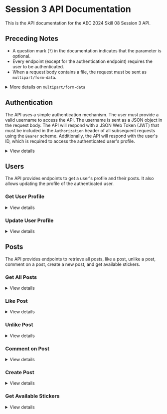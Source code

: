 # Session 3 API Documentation

This is the API documentation for the AEC 2024 Skill 08 Session 3 API.

## Preceding Notes

- A question mark (`?`) in the documentation indicates that the parameter is optional.
- Every endpoint (except for the authentication endpoint) requires the user to be authenticated.
- When a request body contains a file, the request must be sent as `multipart/form-data`.

<details>
  <summary>More details on <code>multipart/form-data</code></summary>

  <p>When sending a request with a file, the request must be sent as <code>multipart/form-data</code>. This format structures the request body as a series of key-value pairs, where the key represents the name of the field in the form, and the value is the data associated with that field.</p>

  <p>The key-value pairs require a specific format:</p>

  <ul>
    <li>Simple Key-Value Pairs: These are straightforward pairs like <code>caption: "My super cool post caption!"</code>.</li>
    <li>File Uploads: When uploading a file, specify the key and provide the file using its path, such as <code>image: "/path/to/file/image.jpg"</code>.</li>
    <li>Nested Keys: If you need to send nested data, you can use the following format: <code>foo[bar][baz]: "value"</code>.</li>
    <li>Arrays: When sending arrays, you additionally need to specify the index of the array element. For example, <code>arr[0][key]: "abc"</code>.</li>
  </ul>

  <p>Here is an example on how to structure a <code>multipart/form-data</code> request to create a new post using <code>cURL</code>:</p>

```bash
curl --location --request POST 'http://api-url/posts' \
--header 'Authorization: Bearer eyJhbGciOiJIUzI1NiIsInR5cCI6IkpXVCJ9.eyJzdWIiOjEsInVzZXJuYW1lIjoiYmVuamFtaW5fZnJvc3QiLCJpYXQiOjE3MTUwMjY5MjYsImV4cCI6MTcxNzYxODkyNn0.gAm5sI5V2gzIE49_RQAbgBW3zVINHCKd0xaRWT6bwKY' \
--form 'caption="My super cool post caption!"' \
--form 'image=@"/path/to/file/image.jpg"' \
--form 'location[latitude]="41.40338"' \
--form 'location[longitude]="2.17403"' \
--form 'stickers[0][name]="a"' \
--form 'stickers[0][x]="0.5"' \
--form 'stickers[0][y]="0.25"' \
--form 'stickers[0][rotation]="3.14"' \
--form 'stickers[1][name]="b"' \
--form 'stickers[1][x]="0.33"' \
--form 'stickers[1][y]="0.4"' \
--form 'stickers[1][rotation]="0"'
```

</details>

## Authentication

The API uses a simple authentication mechanism. The user must provide a valid username to access the API. The username is sent as a JSON object in the request body. The API will respond with a JSON Web Token (JWT) that must be included in the `Authorization` header of all subsequent requests using the `Bearer` scheme. Additionally, the API will respond with the user's ID, which is required to access the authenticated user's profile.

<details>
  <summary>View details</summary>

```
POST /auth/login
```

Request Body

```
{
  username: string
}
```

Example Response

```json
{
  "id": 2,
  "accessToken": "eyJhbGciOiJIUzI1NiIsInR5cCI6IkpXVCJ9.eyJzdWIiOjEsInVzZXJuYW1lIjoiYmVuamFtaW5fZnJvc3QiLCJpYXQiOjE3MTUwMjY5MjYsImV4cCI6MTcxNzYxODkyNn0.gAm5sI5V2gzIE49_RQAbgBW3zVINHCKd0xaRWT6bwKY"
}
```

</details>

## Users

The API provides endpoints to get a user's profile and their posts. It also allows updating the profile of the authenticated user.

### Get User Profile

<details>
  <summary>View details</summary>

```
GET /users/:id
```

Example Response

```json
{
  "id": 1,
  "createdAt": "2024-05-06T20:22:06.286Z",
  "updatedAt": "2024-05-06T20:22:06.286Z",
  "username": "benjamin_frost",
  "caption": null,
  "imageUrl": null,
  "posts": [
    {
      "id": 1,
      "createdAt": "2024-05-06T20:53:30.271Z",
      "updatedAt": "2024-05-06T20:53:30.272Z",
      "imageUrl": "/static/uploads/dd229dab-84b2-4000-879e-a38dbb1c8796.jpeg",
      "caption": "This is my first post!",
      "author": 1,
      "stickers": [
        {
          "name": "a",
          "x": "0.5",
          "y": "0.25",
          "rotation": "3.14"
        },
        {
          "name": "b",
          "x": "0.33",
          "y": "0.4",
          "rotation": "0"
        }
      ],
      "location": {
        "latitude": 41.40338,
        "longitude": 2.17403
      },
      "likedBy": [
        {
          "id": 1,
          "createdAt": "2024-05-06T20:22:06.286Z",
          "updatedAt": "2024-05-06T20:22:06.286Z",
          "username": "benjamin_frost",
          "caption": null,
          "imageUrl": null
        }
      ],
      "comments": [
        {
          "id": 1,
          "createdAt": "2024-05-06T21:25:22.152Z",
          "updatedAt": "2024-05-06T21:25:22.152Z",
          "text": "Some comment",
          "author": {
            "id": 1,
            "createdAt": "2024-05-06T20:22:06.286Z",
            "updatedAt": "2024-05-06T20:22:06.286Z",
            "username": "benjamin_frost",
            "caption": null,
            "imageUrl": null
          },
          "post": 1
        }
      ]
    }
  ]
}
```

</details>

### Update User Profile

<details>
  <summary>View details</summary>

```
PATCH /users/:id
```

Request Body

```
{
  caption?: string,
  image?: File
}
```

</details>

## Posts

The API provides endpoints to retrieve all posts, like a post, unlike a post, comment on a post, create a new post, and get available stickers.

### Get All Posts

<details>
  <summary>View details</summary>

```
GET /posts
```

Example Response

```json
[
  {
    "id": 1,
    "createdAt": "2024-05-06T20:53:30.271Z",
    "updatedAt": "2024-05-06T20:53:30.272Z",
    "imageUrl": "/static/uploads/dd229dab-84b2-4000-879e-a38dbb1c8796.jpeg",
    "caption": "This is my first post!",
    "author": {
      "id": 1,
      "createdAt": "2024-05-06T20:22:06.286Z",
      "updatedAt": "2024-05-06T20:22:06.286Z",
      "username": "benjamin_frost",
      "caption": null,
      "imageUrl": null
    },
    "stickers": [
      {
        "name": "a",
        "x": "0.5",
        "y": "0.25",
        "rotation": "3.14"
      },
      {
        "name": "b",
        "x": "0.33",
        "y": "0.4",
        "rotation": "0"
      }
    ],
    "location": {
      "latitude": 41.40338,
      "longitude": 2.17403
    },
    "likedBy": [
      {
        "id": 1,
        "createdAt": "2024-05-06T20:22:06.286Z",
        "updatedAt": "2024-05-06T20:22:06.286Z",
        "username": "benjamin_frost",
        "caption": null,
        "imageUrl": null
      }
    ],
    "comments": [
      {
        "id": 1,
        "createdAt": "2024-05-06T21:25:22.152Z",
        "updatedAt": "2024-05-06T21:25:22.152Z",
        "text": "Some comment",
        "author": {
          "id": 1,
          "createdAt": "2024-05-06T20:22:06.286Z",
          "updatedAt": "2024-05-06T20:22:06.286Z",
          "username": "benjamin_frost",
          "caption": null,
          "imageUrl": null
        },
        "post": 1
      }
    ]
  },
  {
    "id": 2,
    "createdAt": "2024-05-06T20:54:39.213Z",
    "updatedAt": "2024-05-06T20:54:39.213Z",
    "imageUrl": "/static/uploads/3037f4d9-a335-434c-b5c3-62cf1d181c64.jpeg",
    "caption": "This is my second post!",
    "author": {
      "id": 1,
      "createdAt": "2024-05-06T20:22:06.286Z",
      "updatedAt": "2024-05-06T20:22:06.286Z",
      "username": "benjamin_frost",
      "caption": null,
      "imageUrl": null
    },
    "stickers": [],
    "location": {
      "latitude": 41.40338,
      "longitude": 2.17403
    },
    "likedBy": [],
    "comments": []
  }
]
```

</details>

### Like Post

<details>
  <summary>View details</summary>

```
POST /posts/:id/likes
```

</details>

### Unlike Post

<details>
  <summary>View details</summary>

```
DELETE /posts/:id/likes
```

</details>

### Comment on Post

<details>
  <summary>View details</summary>

```
POST /posts/:id/comments
```

Request Body

```
{
  text: string
}
```

</details>

### Create Post

<details>
  <summary>View details</summary>

```
POST /posts
```

Request Body

```
{
  caption: string,
  image: File,
  location: {
    latitude: number,
    longitude: number
  }
  stickers?: [
    {
      name: string,
      x: number,
      y: number,
      rotation: number
    }
  ]
}
```

</details>

### Get Available Stickers

<details>
  <summary>View details</summary>

```
GET /posts/stickers
```

Example Response

```json
[
  {
    "name": "a",
    "imageUrl": "/static/stickers/a.png"
  },
  {
    "name": "b",
    "imageUrl": "/static/stickers/b.png"
  }
]
```

</details>
